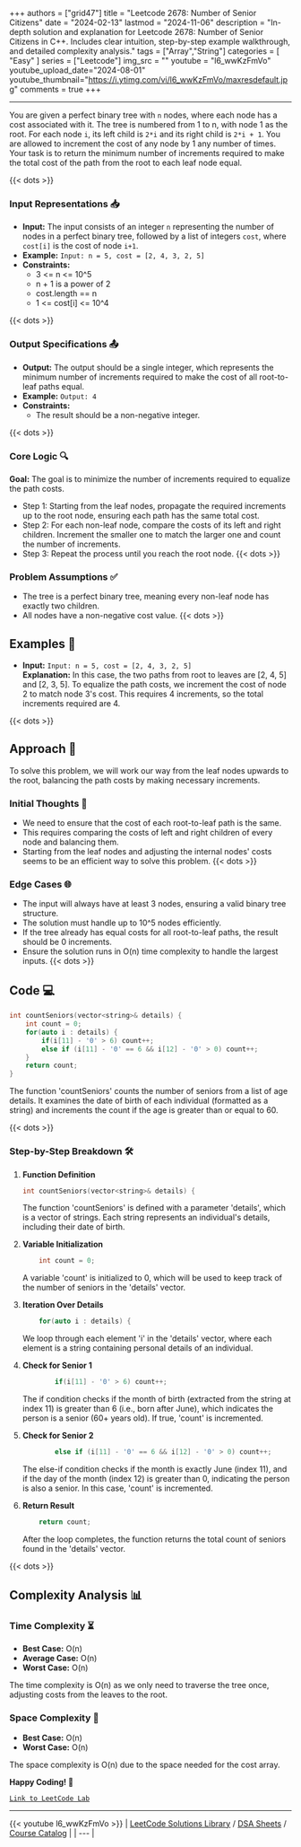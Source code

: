
+++
authors = ["grid47"]
title = "Leetcode 2678: Number of Senior Citizens"
date = "2024-02-13"
lastmod = "2024-11-06"
description = "In-depth solution and explanation for Leetcode 2678: Number of Senior Citizens in C++. Includes clear intuition, step-by-step example walkthrough, and detailed complexity analysis."
tags = ["Array","String"]
categories = [
    "Easy"
]
series = ["Leetcode"]
img_src = ""
youtube = "l6_wwKzFmVo"
youtube_upload_date="2024-08-01"
youtube_thumbnail="https://i.ytimg.com/vi/l6_wwKzFmVo/maxresdefault.jpg"
comments = true
+++



---
You are given a perfect binary tree with `n` nodes, where each node has a cost associated with it. The tree is numbered from 1 to n, with node 1 as the root. For each node `i`, its left child is `2*i` and its right child is `2*i + 1`. You are allowed to increment the cost of any node by 1 any number of times. Your task is to return the minimum number of increments required to make the total cost of the path from the root to each leaf node equal.
<!--more-->
{{< dots >}}
### Input Representations 📥
- **Input:** The input consists of an integer `n` representing the number of nodes in a perfect binary tree, followed by a list of integers `cost`, where `cost[i]` is the cost of node `i+1`.
- **Example:** `Input: n = 5, cost = [2, 4, 3, 2, 5]`
- **Constraints:**
	- 3 <= n <= 10^5
	- n + 1 is a power of 2
	- cost.length == n
	- 1 <= cost[i] <= 10^4

{{< dots >}}
### Output Specifications 📤
- **Output:** The output should be a single integer, which represents the minimum number of increments required to make the cost of all root-to-leaf paths equal.
- **Example:** `Output: 4`
- **Constraints:**
	- The result should be a non-negative integer.

{{< dots >}}
### Core Logic 🔍
**Goal:** The goal is to minimize the number of increments required to equalize the path costs.

- Step 1: Starting from the leaf nodes, propagate the required increments up to the root node, ensuring each path has the same total cost.
- Step 2: For each non-leaf node, compare the costs of its left and right children. Increment the smaller one to match the larger one and count the number of increments.
- Step 3: Repeat the process until you reach the root node.
{{< dots >}}
### Problem Assumptions ✅
- The tree is a perfect binary tree, meaning every non-leaf node has exactly two children.
- All nodes have a non-negative cost value.
{{< dots >}}
## Examples 🧩
- **Input:** `Input: n = 5, cost = [2, 4, 3, 2, 5]`  \
  **Explanation:** In this case, the two paths from root to leaves are [2, 4, 5] and [2, 3, 5]. To equalize the path costs, we increment the cost of node 2 to match node 3's cost. This requires 4 increments, so the total increments required are 4.

{{< dots >}}
## Approach 🚀
To solve this problem, we will work our way from the leaf nodes upwards to the root, balancing the path costs by making necessary increments.

### Initial Thoughts 💭
- We need to ensure that the cost of each root-to-leaf path is the same.
- This requires comparing the costs of left and right children of every node and balancing them.
- Starting from the leaf nodes and adjusting the internal nodes' costs seems to be an efficient way to solve this problem.
{{< dots >}}
### Edge Cases 🌐
- The input will always have at least 3 nodes, ensuring a valid binary tree structure.
- The solution must handle up to 10^5 nodes efficiently.
- If the tree already has equal costs for all root-to-leaf paths, the result should be 0 increments.
- Ensure the solution runs in O(n) time complexity to handle the largest inputs.
{{< dots >}}
## Code 💻
```cpp
int countSeniors(vector<string>& details) {
    int count = 0;
    for(auto i : details) {
        if(i[11] - '0' > 6) count++;
        else if (i[11] - '0' == 6 && i[12] - '0' > 0) count++;
    }
    return count;
}
```

The function 'countSeniors' counts the number of seniors from a list of age details. It examines the date of birth of each individual (formatted as a string) and increments the count if the age is greater than or equal to 60.

{{< dots >}}
### Step-by-Step Breakdown 🛠️
1. **Function Definition**
	```cpp
	int countSeniors(vector<string>& details) {
	```
	The function 'countSeniors' is defined with a parameter 'details', which is a vector of strings. Each string represents an individual's details, including their date of birth.

2. **Variable Initialization**
	```cpp
	    int count = 0;
	```
	A variable 'count' is initialized to 0, which will be used to keep track of the number of seniors in the 'details' vector.

3. **Iteration Over Details**
	```cpp
	    for(auto i : details) {
	```
	We loop through each element 'i' in the 'details' vector, where each element is a string containing personal details of an individual.

4. **Check for Senior 1**
	```cpp
	        if(i[11] - '0' > 6) count++;
	```
	The if condition checks if the month of birth (extracted from the string at index 11) is greater than 6 (i.e., born after June), which indicates the person is a senior (60+ years old). If true, 'count' is incremented.

5. **Check for Senior 2**
	```cpp
	        else if (i[11] - '0' == 6 && i[12] - '0' > 0) count++;
	```
	The else-if condition checks if the month is exactly June (index 11), and if the day of the month (index 12) is greater than 0, indicating the person is also a senior. In this case, 'count' is incremented.

6. **Return Result**
	```cpp
	    return count;
	```
	After the loop completes, the function returns the total count of seniors found in the 'details' vector.

{{< dots >}}
## Complexity Analysis 📊
### Time Complexity ⏳
- **Best Case:** O(n)
- **Average Case:** O(n)
- **Worst Case:** O(n)

The time complexity is O(n) as we only need to traverse the tree once, adjusting costs from the leaves to the root.

### Space Complexity 💾
- **Best Case:** O(n)
- **Worst Case:** O(n)

The space complexity is O(n) due to the space needed for the cost array.

**Happy Coding! 🎉**


[`Link to LeetCode Lab`](https://leetcode.com/problems/number-of-senior-citizens/description/)

---
{{< youtube l6_wwKzFmVo >}}
| [LeetCode Solutions Library](https://grid47.xyz/leetcode/) / [DSA Sheets](https://grid47.xyz/sheets/) / [Course Catalog](https://grid47.xyz/courses/) |
| --- |
